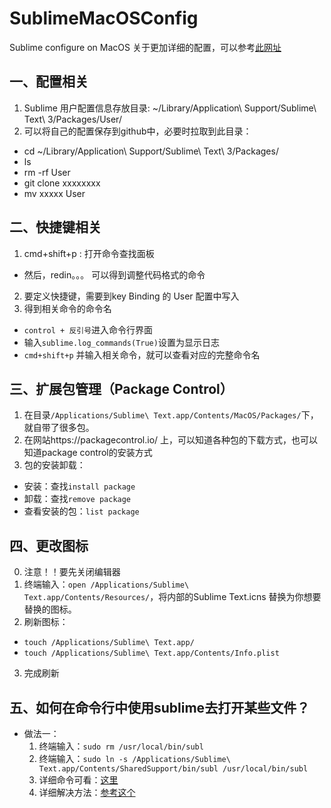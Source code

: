 # SublimeMacOSConfig
Sublime configure on MacOS
关于更加详细的配置，可以参考[此网址](http://c.haoduoshipin.com/happysublime/)
## 一、配置相关
1. Sublime 用户配置信息存放目录: ~/Library/Application\ Support/Sublime\ Text\ 3/Packages/User/
2. 可以将自己的配置保存到github中，必要时拉取到此目录：
  * cd ~/Library/Application\ Support/Sublime\ Text\ 3/Packages/
  * ls
  * rm -rf User
  * git clone xxxxxxxx
  * mv xxxxx User
## 二、快捷键相关
1. cmd+shift+p : 打开命令查找面板
  * 然后，redin。。。 可以得到调整代码格式的命令
2. 要定义快捷键，需要到key Binding 的 User 配置中写入
3. 得到相关命令的命令名
  * `control + 反引号`进入命令行界面
  * 输入`sublime.log_commands(True)`设置为显示日志
  * `cmd+shift+p` 并输入相关命令，就可以查看对应的完整命令名
## 三、扩展包管理（Package Control）
1. 在目录`/Applications/Sublime\ Text.app/Contents/MacOS/Packages/`下，就自带了很多包。
2. 在网站https://packagecontrol.io/ 上，可以知道各种包的下载方式，也可以知道package control的安装方式
3. 包的安装卸载：
  * 安装：查找`install package`
  * 卸载：查找`remove package`
  * 查看安装的包：`list package`
## 四、更改图标
0. 注意！！要先关闭编辑器
1. 终端输入：`open /Applications/Sublime\ Text.app/Contents/Resources/`，将内部的Sublime Text.icns 替换为你想要替换的图标。
2. 刷新图标：
  * `touch /Applications/Sublime\ Text.app/`
  * `touch /Applications/Sublime\ Text.app/Contents/Info.plist`
3. 完成刷新
## 五、如何在命令行中使用sublime去打开某些文件？
* 做法一：
  1. 终端输入：`sudo rm /usr/local/bin/subl`
  2. 终端输入：`sudo ln -s /Applications/Sublime\ Text.app/Contents/SharedSupport/bin/subl /usr/local/bin/subl`
  3. 详细命令可看：[这里](https://www.sublimetext.com/docs/3/osx_command_line.html)
  4. 详细解决方法：[参考这个](http://stackoverflow.com/questions/32915464/sublime-symlink-disappeared-after-upgrading-to-el-capitan)
  
